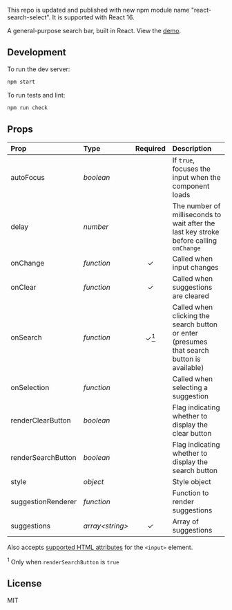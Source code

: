 This repo is updated and published with new npm module name "react-search-select". It is supported with React 16.

A general-purpose search bar, built in React. View the [demo](https://vakhtang.github.io/react-search-bar).

## Development

To run the dev server:

```sh
npm start
```

To run tests and lint:

```sh
npm run check
```

## Props

| Prop               | Type             |             Required              | Description                                                                                |
| :----------------- | :--------------- | :-------------------------------: | :----------------------------------------------------------------------------------------- |
| autoFocus        | _boolean_        |                                   | If `true`, focuses the input when the component loads                                      |
| delay              | _number_         |                                   | The number of milliseconds to wait after the last key stroke before calling `onChange`     |
| onChange           | _function_       |             &#x2713;              | Called when input changes                                                                  |
| onClear            | _function_       |             &#x2713;              | Called when suggestions are cleared                                                        |
| onSearch           | _function_       | &#x2713;[<sup>1</sup>](#footnote) | Called when clicking the search button or enter (presumes that search button is available) |
| onSelection        | _function_       |                                   | Called when selecting a suggestion                                                         |
| renderClearButton  | _boolean_        |                                   | Flag indicating whether to display the clear button                                        |
| renderSearchButton | _boolean_        |                                   | Flag indicating whether to display the search button                                       |
| style              | _object_         |                                   | Style object                                                                               |
| suggestionRenderer | _function_       |                                   | Function to render suggestions                                                             |
| suggestions        | _array\<string>_ |             &#x2713;              | Array of suggestions                                                                       |

Also accepts [supported HTML attributes](https://facebook.github.io/react/docs/dom-elements.html#all-supported-html-attributes) for the `<input>` element.

<sup id="footnote">1</sup> Only when `renderSearchButton` is `true`

## License

MIT
